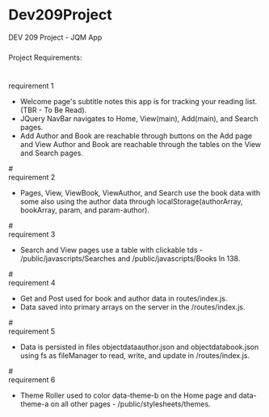 # Dev209Project
DEV 209 Project - JQM App
###
Project Requirements:
#
<div>requirement 1</div>
<ul>
    <li>Welcome page's subtitle notes this app is for tracking your reading list. (TBR - To Be Read).</li>
    <li>JQuery NavBar navigates to Home, View(main), Add(main), and Search pages.</li>
    <li>Add Author and Book are reachable through buttons on the Add page and View Author and Book are reachable through the tables on the View and Search pages.</li>
</ul>
#
<div>requirement 2</div>
<ul>
    <li>Pages, View, ViewBook, ViewAuthor, and Search use the book data with some also using the author data through localStorage(authorArray, bookArray, param, and param-author).</li>
</ul>
#
<div>requirement 3</div>
<ul>
    <li>Search and View pages use a table with clickable tds - /public/javascripts/Searches and /public/javascripts/Books ln 138.</li>
</ul>
#
<div>requirement 4</div>
<ul>
    <li>Get and Post used for book and author data in routes/index.js.</li>
    <li>Data saved into primary arrays on the server in the /routes/index.js.</li>
</ul>
#
<div>requirement 5</div>
<ul>
    <li>Data is persisted in files objectdataauthor.json and objectdatabook.json using fs as fileManager to read, write, and update in /routes/index.js.</li>
</ul>
#
<div>requirement 6</div>
<ul>
    <li>Theme Roller used to color data-theme-b on the Home page and data-theme-a on all other pages - /public/stylesheets/themes.</li>
</ul>
